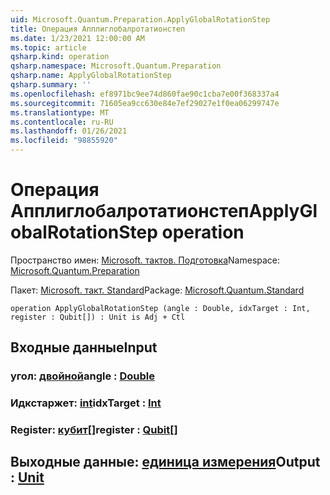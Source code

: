 ```yaml
---
uid: Microsoft.Quantum.Preparation.ApplyGlobalRotationStep
title: Операция Апплиглобалротатионстеп
ms.date: 1/23/2021 12:00:00 AM
ms.topic: article
qsharp.kind: operation
qsharp.namespace: Microsoft.Quantum.Preparation
qsharp.name: ApplyGlobalRotationStep
qsharp.summary: ''
ms.openlocfilehash: ef8971bc9ee74d860fae90c1cba7e00f368337a4
ms.sourcegitcommit: 71605ea9cc630e84e7ef29027e1f0ea06299747e
ms.translationtype: MT
ms.contentlocale: ru-RU
ms.lasthandoff: 01/26/2021
ms.locfileid: "98855920"
---
```

# <a name="applyglobalrotationstep-operation"></a><span data-ttu-id="14214-102">Операция Апплиглобалротатионстеп</span><span class="sxs-lookup"><span data-stu-id="14214-102">ApplyGlobalRotationStep operation</span></span>

<span data-ttu-id="14214-103">Пространство имен: [Microsoft. тактов. Подготовка](xref:Microsoft.Quantum.Preparation)</span><span class="sxs-lookup"><span data-stu-id="14214-103">Namespace: [Microsoft.Quantum.Preparation](xref:Microsoft.Quantum.Preparation)</span></span>

<span data-ttu-id="14214-104">Пакет: [Microsoft. такт. Standard](https://nuget.org/packages/Microsoft.Quantum.Standard)</span><span class="sxs-lookup"><span data-stu-id="14214-104">Package: [Microsoft.Quantum.Standard](https://nuget.org/packages/Microsoft.Quantum.Standard)</span></span>




```qsharp
operation ApplyGlobalRotationStep (angle : Double, idxTarget : Int, register : Qubit[]) : Unit is Adj + Ctl
```


## <a name="input"></a><span data-ttu-id="14214-105">Входные данные</span><span class="sxs-lookup"><span data-stu-id="14214-105">Input</span></span>

### <a name="angle--double"></a><span data-ttu-id="14214-106">угол: [двойной](xref:microsoft.quantum.lang-ref.double)</span><span class="sxs-lookup"><span data-stu-id="14214-106">angle : [Double](xref:microsoft.quantum.lang-ref.double)</span></span>




### <a name="idxtarget--int"></a><span data-ttu-id="14214-107">Идкстаржет: [int](xref:microsoft.quantum.lang-ref.int)</span><span class="sxs-lookup"><span data-stu-id="14214-107">idxTarget : [Int](xref:microsoft.quantum.lang-ref.int)</span></span>




### <a name="register--qubit"></a><span data-ttu-id="14214-108">Register: [кубит](xref:microsoft.quantum.lang-ref.qubit)[]</span><span class="sxs-lookup"><span data-stu-id="14214-108">register : [Qubit](xref:microsoft.quantum.lang-ref.qubit)[]</span></span>





## <a name="output--unit"></a><span data-ttu-id="14214-109">Выходные данные: [единица измерения](xref:microsoft.quantum.lang-ref.unit)</span><span class="sxs-lookup"><span data-stu-id="14214-109">Output : [Unit](xref:microsoft.quantum.lang-ref.unit)</span></span>

